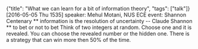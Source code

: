 {"title": "What we can learn for a bit of information theory", "tags": ["talk"]}
[2016-05-05 Thu 1535]
speaker: Mehul Motani, NUS ECE
event: Shannon Centenary
** information is the resolution of uncertainty
-- Claude Shannon
** to bet or not to bet
Think of two integers at random. Choose one and it is revealed. You can choose the revealed number or the hidden one.
There is a strategy that can win more then 50% of the time.
